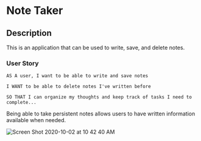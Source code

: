 # Note Taker

## Description

This is an application that can be used to write, save, and delete notes. 

### User Story
```
AS A user, I want to be able to write and save notes

I WANT to be able to delete notes I've written before

SO THAT I can organize my thoughts and keep track of tasks I need to complete...
```
Being able to take persistent notes allows users to have written information available when needed.

![Screen Shot 2020-10-02 at 10 42 40 AM](https://user-images.githubusercontent.com/66441544/94937327-6ffa8e00-049d-11eb-8a9d-7147ce5f501b.png)
